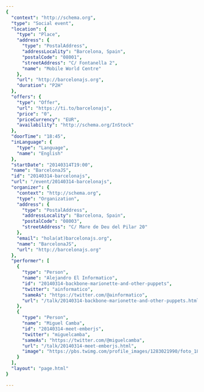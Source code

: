 ```yaml
---
{
  "context": "http://schema.org",
  "type": "Social event",
  "location": {
    "type": "Place",
    "address": {
      "type": "PostalAddress",
      "addressLocality": "Barcelona, Spain",
      "postalCode": "08001",
      "streetAddress": "C/ Fontanella 2",
      "name": "Mobile World Centre"
    },
    "url": "http://barcelonajs.org",
    "duration": "P2H"
  },
  "offers": {
    "type": "Offer",
    "url": "https://ti.to/barcelonajs",
    "price": "0",
    "priceCurrency": "EUR",
    "availability": "http://schema.org/InStock"
  },
  "doorTime": "18:45",
  "inLanguage": {
    "type": "Language",
    "name": "English"
  },
  "startDate": "20140314T19:00",
  "name": "BarcelonaJS",
  "id": "20140314-barcelonajs",
  "url": "/event/20140314-barcelonajs",
  "organizer": {
    "context": "http://schema.org",
    "type": "Organization",
    "address": {
      "type": "PostalAddress",
      "addressLocality": "Barcelona, Spain",
      "postalCode": "08003",
      "streetAddress": "C/ Mare de Deu del Pilar 20"
    },
    "email": "hola(at)barcelonajs.org",
    "name": "BarcelonaJS",
    "url": "http://barcelonajs.org"
  },
  "performer": [
    {
      "type": "Person",
      "name": "Alejandro El Informatico",
      "id": "20140314-backbone-marionette-and-other-puppets",
      "twitter": "ainformatico",
      "sameAs": "https://twitter.com/@ainformatico",
      "url": "/talk/20140314-backbone-marionette-and-other-puppets.html"
    },
    {
      "type": "Person",
      "name": "Miguel Camba",
      "id": "20140314-meet-emberjs",
      "twitter": "miguelcamba",
      "sameAs": "https://twitter.com/@miguelcamba",
      "url": "/talk/20140314-meet-emberjs.html",
      "image": "https://pbs.twimg.com/profile_images/1283021990/foto_180.jpg"
    }
  ],
  "layout": "page.html"
}

---
```


